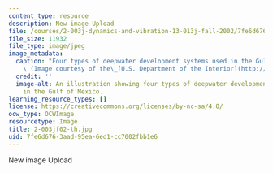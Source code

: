 ```yaml
---
content_type: resource
description: New image Upload
file: /courses/2-003j-dynamics-and-vibration-13-013j-fall-2002/7fe6d6763aad95ea6ed1cc7002fbb1e6_2-003jf02-th.jpg
file_size: 11932
file_type: image/jpeg
image_metadata:
  caption: "Four types of deepwater development systems used in the Gulf of Mexico.\
    \ (Image courtesy of the\_[U.S. Department of the Interior](http://www.doi.gov/).)"
  credit: ''
  image-alt: An illustration showing four types of deepwater development systems used
    in the Gulf of Mexico.
learning_resource_types: []
license: https://creativecommons.org/licenses/by-nc-sa/4.0/
ocw_type: OCWImage
resourcetype: Image
title: 2-003jf02-th.jpg
uid: 7fe6d676-3aad-95ea-6ed1-cc7002fbb1e6
---
```

New image Upload